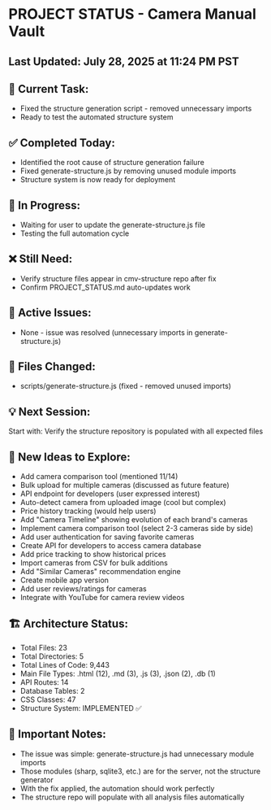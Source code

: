 # PROJECT STATUS - Camera Manual Vault



## Last Updated: July 28, 2025 at 11:24 PM PST

## 🎯 Current Task:
- Fixed the structure generation script - removed unnecessary imports
- Ready to test the automated structure system



## ✅ Completed Today:
- Identified the root cause of structure generation failure
- Fixed generate-structure.js by removing unused module imports
- Structure system is now ready for deployment



## 🔄 In Progress:
- Waiting for user to update the generate-structure.js file
- Testing the full automation cycle



## ❌ Still Need:
- Verify structure files appear in cmv-structure repo after fix
- Confirm PROJECT_STATUS.md auto-updates work



## 🐛 Active Issues:
- None - issue was resolved (unnecessary imports in generate-structure.js)



## 📁 Files Changed:
- scripts/generate-structure.js (fixed - removed unused imports)



## 💡 Next Session:
Start with: Verify the structure repository is populated with all expected files



## 🚀 New Ideas to Explore:
- Add camera comparison tool (mentioned 11/14)
- Bulk upload for multiple cameras (discussed as future feature)
- API endpoint for developers (user expressed interest)
- Auto-detect camera from uploaded image (cool but complex)
- Price history tracking (would help users)
- Add "Camera Timeline" showing evolution of each brand's cameras
- Implement camera comparison tool (select 2-3 cameras side by side)
- Add user authentication for saving favorite cameras
- Create API for developers to access camera database
- Add price tracking to show historical prices
- Import cameras from CSV for bulk additions
- Add "Similar Cameras" recommendation engine
- Create mobile app version
- Add user reviews/ratings for cameras
- Integrate with YouTube for camera review videos



## 🏗️ Architecture Status:
- Total Files: 23
- Total Directories: 5
- Total Lines of Code: 9,443
- Main File Types: .html (12), .md (3), .js (3), .json (2), .db (1)
- API Routes: 14
- Database Tables: 2
- CSS Classes: 47
- Structure System: IMPLEMENTED ✅

## 📝 Important Notes:
- The issue was simple: generate-structure.js had unnecessary module imports
- Those modules (sharp, sqlite3, etc.) are for the server, not the structure generator
- With the fix applied, the automation should work perfectly
- The structure repo will populate with all analysis files automatically
